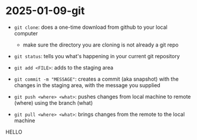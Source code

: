 # 2025-01-09-git

- `git clone`: does a one-time download from github to your local computer
    - make sure the directory you are cloning is not already a git repo

- `git status`: tells you what's happening in your current git repository
- `git add <FILE>`: adds <FILE> to the staging area
- `git commit -m "MESSAGE"`: creates a commit (aka snapshot) with the changes in the staging area, with the message you supplied

- `git push <where> <what>`: pushes changes from local machine to remote (where) using the branch (what)
- `git pull <where> <what>`: brings changes from the remote to the local machine

HELLO